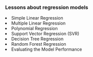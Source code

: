 ### Lessons about regression models

<li>Simple Linear Regression</li>
<li>Multiple Linear Regression</li>
<li>Polynomial Regression</li>
<li>Support Vector Regression (SVR)</li>
<li>Decision Tree Regression</li>
<li>Random Forest Regression</li>
<li>Evaluating the Model Performance</li>
